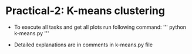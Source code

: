 # Practical-2: K-means clustering

- To execute all tasks and get all plots run following command:
'''
python k-means.py
'''

- Detailed explanations are in comments in k-means.py file